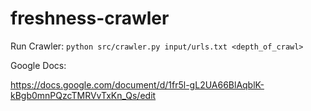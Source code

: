 # freshness-crawler

Run Crawler:
  `python src/crawler.py input/urls.txt <depth_of_crawl>`


 Google Docs:

 https://docs.google.com/document/d/1fr5l-gL2UA66BlAqblK-kBgb0mnPQzcTMRVvTxKn_Qs/edit